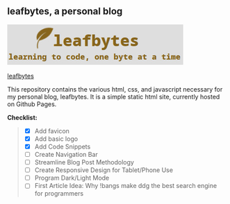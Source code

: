 ## leafbytes, a personal blog

![blog logo/header](assets/blog_header.jpg)

[leafbytes](https://leafbytes.com)

This repository contains the various html, css, and javascript necessary for my personal blog, leafbytes. It is a simple static html site, currently hosted on Github Pages.

__Checklist:__

> - [x] Add favicon
> - [x] Add basic logo
> - [x] Add Code Snippets
> - [ ] Create Navigation Bar
> - [ ] Streamline Blog Post Methodology
> - [ ] Create Responsive Design for Tablet/Phone Use
> - [ ] Program Dark/Light Mode
> - [ ] First Article Idea: Why !bangs make ddg the best search engine for programmers
